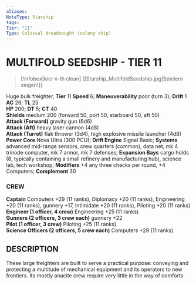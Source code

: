 ```yaml
---
aliases: 
NoteType: Starship
tags: 
Tier: "11"
Type: Colossal dreadnought (colony ship)
---
```

# MULTIFOLD SEEDSHIP - TIER 11

> [!infobox|locr n-th clean]
>  [[Starship_MultifoldSeedship.jpg|Spielern zeigen!]]
> 
Huge bulk freighter, **Tier** 11
**Speed** 6; **Maneuverability** poor (turn 3); **Drift** 1  
**AC** 26; **TL** 25  
**HP** 200; **DT** 5; **CT** 40  
**Shields** medium 200 (forward 50, port 50, starboard 50, aft 50)  
**Attack (Forward)** gravity gun (6d6)  
**Attack (Aft)** heavy laser cannon (4d8)  
**Attack (Turret)** flak thrower (3d4), high explosive missile launcher (4d8)  
**Power Core** Nova Ultra (300 PCU); **Drift Engine** Signal Basic; **Systems** advanced mid-range sensors, crew quarters (common), data net, mk 4 trinode computer, mk 7 armor, mk 7 defenses; **Expansion Bays** cargo holds (8, typically containing a small refinery and manufacturing hub), science lab, tech workshop; **Modifiers** +4 any three checks per round, +4 Computers; **Complement** 30

### CREW

**Captain** Computers +29 (11 ranks), Diplomacy +20 (11 ranks), Engineering +20 (11 ranks), gunnery +17, Intimidate +20 (11 ranks), Piloting +20 (11 ranks)  
**Engineer (1 officer, 4 crew)** Engineering +25 (11 ranks)  
**Gunners (2 officers, 3 crew each)** gunnery +22  
**Pilot (1 officer, 3 crew)** Piloting +25 (11 ranks)  
**Science Officers (2 officers, 5 crew each)** Computers +29 (11 ranks)

## DESCRIPTION

These large freighters are built to serve a practical purpose: conveying and protecting a multitude of mechanical equipment and its operators to new frontiers. Its mostly anacite crew require very little in the way of comforts.
